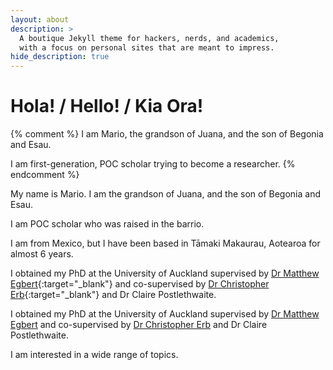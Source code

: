 ```yaml
---
layout: about
description: >
  A boutique Jekyll theme for hackers, nerds, and academics,
  with a focus on personal sites that are meant to impress.
hide_description: true
---
```


# Hola! / Hello! / Kia Ora! 

{% comment %} 
I am Mario, the grandson of Juana, and the son of Begonia and Esau. 

I am first-generation, POC scholar trying to become a researcher. 
{% endcomment %}

My name is Mario. I am the grandson of Juana, and the son of Begonia and Esau. 

I am POC scholar who was raised in the barrio. 

I am from Mexico, but I have been based in Tāmaki Makaurau, Aotearoa for almost 6 years.

I obtained my PhD at the University of Auckland supervised by [Dr Matthew Egbert](https://www.matthewegbert.com/){:target="_blank"} and co-supervised by [Dr Christopher Erb](https://www.cmndlab.com/people/){:target="_blank"} and Dr Claire Postlethwaite. 

I obtained my PhD at the University of Auckland supervised by <a href="https://www.matthewegbert.com/" target="_blank" class="inline-block">Dr Matthew Egbert</a> and co-supervised by <a href="https://www.cmndlab.com/people/" target="_blank" class="inline-block">Dr Christopher Erb</a> and Dr Claire Postlethwaite. 

I am interested in a wide range of topics. 

